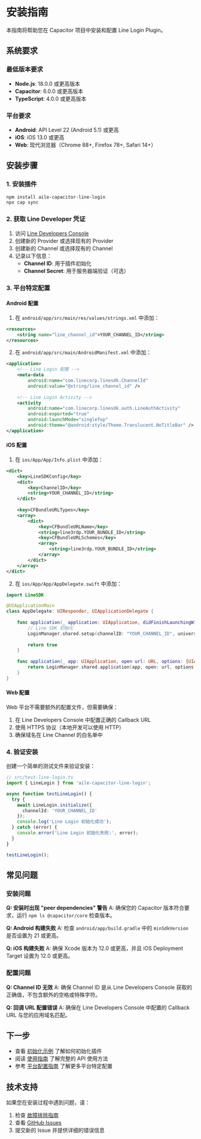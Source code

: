 # 安装指南

本指南将帮助您在 Capacitor 项目中安装和配置 Line Login Plugin。

## 系统要求

### 最低版本要求
- **Node.js**: 18.0.0 或更高版本
- **Capacitor**: 6.0.0 或更高版本
- **TypeScript**: 4.0.0 或更高版本

### 平台要求
- **Android**: API Level 22 (Android 5.1) 或更高
- **iOS**: iOS 13.0 或更高
- **Web**: 现代浏览器（Chrome 88+, Firefox 78+, Safari 14+）

## 安装步骤

### 1. 安装插件

```bash
npm install aile-capacitor-line-login
npx cap sync
```

### 2. 获取 Line Developer 凭证

1. 访问 [Line Developers Console](https://developers.line.biz/console/)
2. 创建新的 Provider 或选择现有的 Provider
3. 创建新的 Channel 或选择现有的 Channel
4. 记录以下信息：
   - **Channel ID**: 用于插件初始化
   - **Channel Secret**: 用于服务器端验证（可选）

### 3. 平台特定配置

#### Android 配置

1. 在 `android/app/src/main/res/values/strings.xml` 中添加：

```xml
<resources>
    <string name="line_channel_id">YOUR_CHANNEL_ID</string>
</resources>
```

2. 在 `android/app/src/main/AndroidManifest.xml` 中添加：

```xml
<application>
    <!-- Line Login 配置 -->
    <meta-data
        android:name="com.linecorp.linesdk.ChannelId"
        android:value="@string/line_channel_id" />
    
    <!-- Line Login Activity -->
    <activity
        android:name="com.linecorp.linesdk.auth.LineAuthActivity"
        android:exported="true"
        android:launchMode="singleTop"
        android:theme="@android:style/Theme.Translucent.NoTitleBar" />
</application>
```

#### iOS 配置

1. 在 `ios/App/App/Info.plist` 中添加：

```xml
<dict>
    <key>LineSDKConfig</key>
    <dict>
        <key>ChannelID</key>
        <string>YOUR_CHANNEL_ID</string>
    </dict>
    
    <key>CFBundleURLTypes</key>
    <array>
        <dict>
            <key>CFBundleURLName</key>
            <string>line3rdp.YOUR_BUNDLE_ID</string>
            <key>CFBundleURLSchemes</key>
            <array>
                <string>line3rdp.YOUR_BUNDLE_ID</string>
            </array>
        </dict>
    </array>
</dict>
```

2. 在 `ios/App/App/AppDelegate.swift` 中添加：

```swift
import LineSDK

@UIApplicationMain
class AppDelegate: UIResponder, UIApplicationDelegate {
    
    func application(_ application: UIApplication, didFinishLaunchingWithOptions launchOptions: [UIApplication.LaunchOptionsKey: Any]?) -> Bool {
        // Line SDK 初始化
        LoginManager.shared.setup(channelID: "YOUR_CHANNEL_ID", universalLinkURL: nil)
        
        return true
    }
    
    func application(_ app: UIApplication, open url: URL, options: [UIApplication.OpenURLOptionsKey: Any] = [:]) -> Bool {
        return LoginManager.shared.application(app, open: url, options: options)
    }
}
```

#### Web 配置

Web 平台不需要额外的配置文件，但需要确保：

1. 在 Line Developers Console 中配置正确的 Callback URL
2. 使用 HTTPS 协议（本地开发可以使用 HTTP）
3. 确保域名在 Line Channel 的白名单中

### 4. 验证安装

创建一个简单的测试文件来验证安装：

```typescript
// src/test-line-login.ts
import { LineLogin } from 'aile-capacitor-line-login';

async function testLineLogin() {
  try {
    await LineLogin.initialize({
      channelId: 'YOUR_CHANNEL_ID'
    });
    console.log('Line Login 初始化成功');
  } catch (error) {
    console.error('Line Login 初始化失败:', error);
  }
}

testLineLogin();
```

## 常见问题

### 安装问题

**Q: 安装时出现 "peer dependencies" 警告**
A: 确保您的 Capacitor 版本符合要求，运行 `npm ls @capacitor/core` 检查版本。

**Q: Android 构建失败**
A: 检查 `android/app/build.gradle` 中的 `minSdkVersion` 是否设置为 21 或更高。

**Q: iOS 构建失败**
A: 确保 Xcode 版本为 12.0 或更高，并且 iOS Deployment Target 设置为 12.0 或更高。

### 配置问题

**Q: Channel ID 无效**
A: 确保 Channel ID 是从 Line Developers Console 获取的正确值，不包含额外的空格或特殊字符。

**Q: 回调 URL 配置错误**
A: 确保在 Line Developers Console 中配置的 Callback URL 与您的应用域名匹配。

## 下一步

- 查看 [初始化示例](initialization-example.md) 了解如何初始化插件
- 阅读 [使用指南](usage-guide.md) 了解完整的 API 使用方法
- 参考 [平台配置指南](android-configuration.md) 了解更多平台特定配置

## 技术支持

如果您在安装过程中遇到问题，请：

1. 检查 [故障排除指南](troubleshooting.md)
2. 查看 [GitHub Issues](https://github.com/your-username/capacitor-line-login/issues)
3. 提交新的 Issue 并提供详细的错误信息 